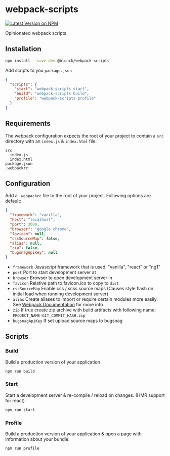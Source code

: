 # webpack-scripts

[![Latest Version on NPM](https://img.shields.io/npm/v/@blunck/webpack-scripts.svg?style=flat-square)](https://www.npmjs.com/package/@blunck/webpack-scripts)

Opinionated webpack scripts

## Installation

```bash
npm install --save-dev @blunck/webpack-scripts
```

Add scripts to you `package.json`

```json
{
  "scripts": {
    "start": "webpack-scripts start",
    "build": "webpack-scripts build",
    "profile": "webpack-scripts profile"
  }
}
```

## Requirements

The webpack configuration expects the root of your project to contain a `src` directory with an `index.js` & `index.html` file:

```
src
  index.js
  index.html
package.json
.webpackrc
```

## Configuration

Add a `.webpackrc` file to the root of your project. Following options are default:

```json
{
  "framework": "vanilla",
  "host": "localhost",
  "port": 3000,
  "browser": "google chrome",
  "favicon": null,
  "cssSourceMap": false,
  "alias": null,
  "zip": false,
  "bugsnagApiKey": null
}
```

- `framework` Javascript framework that is used: "vanilla", "react" or "ng1"
- `port` Port to start development server at
- `browser` Browser to open development server in
- `favicon` Relative path to favicon.ico to copy to `dist`
- `cssSourceMap` Enable css / scss source maps (Causes style flash on initial load when running development server)
- `alias` Create aliases to import or require certain modules more easily. See [Webpack Documentation](https://webpack.js.org/configuration/resolve/#resolve-alias) for more info
- `zip` If true create zip archive with build artifacts with following name: `PROJECT_NAME-GIT_COMMIT_HASH.zip`
- `bugsnagApiKey` If set upload source maps to bugsnag

## Scripts

### Build

Build a production version of your application

```bash
npm run build
```

### Start

Start a development server & re-compile / reload on changes. (HMR support for react)

```bash
npm run start
```

### Profile

Build a production version of your application & open a page
with information about your bundle.

```bash
npm run profile
```

